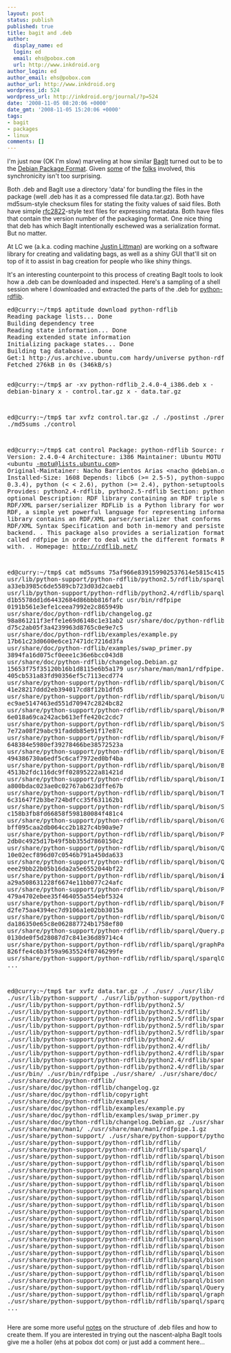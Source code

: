 ```yaml
---
layout: post
status: publish
published: true
title: bagit and .deb
author:
  display_name: ed
  login: ed
  email: ehs@pobox.com
  url: http://www.inkdroid.org
author_login: ed
author_email: ehs@pobox.com
author_url: http://www.inkdroid.org
wordpress_id: 524
wordpress_url: http://inkdroid.org/journal/?p=524
date: '2008-11-05 08:20:06 +0000'
date_gmt: '2008-11-05 15:20:06 +0000'
tags:
- bagit
- packages
- linux
comments: []
---
```

<p>I'm just now (OK I'm slow) marveling at how similar <a href="http://purl.oclc.org/net/bagit">BagIt</a> turned out to be to the <a href="http://en.wikipedia.org/wiki/Debian_package">Debian Package Format</a>.  Given <a href="http://andy.boyko.net/">some</a> of the <a href="http://dot.ucop.edu/home/jak/biography.html">folks</a> involved, this synchronicity isn't too surprising.</p>
<p>Both .deb and BagIt use a directory 'data' for bundling the files in the package (well .deb has it as a compressed file data.tar.gz). Both have md5sum-style checksum files for stating the fixity values of said files. Both have simple <a href="ftp://ftp.isi.edu/in-notes/rfc2822.txt">rfc2822</a>-style text files for expressing metadata. Both have files that contain the version number of the packaging format. One nice thing that deb has which BagIt intentionally eschewed was a serialization format. But no matter.</p>
<p>At LC we (a.k.a. coding machine <a href="http://www.dlib.org/dlib/may06/authors/05authors.html#LITTMAN">Justin Littman</a>) are working on a software library for creating and validating bags, as well as a shiny GUI that'll sit on top of it to assist in bag creation for people who like shiny things.</p>
<p>It's an interesting counterpoint to this process of creating BagIt tools to look how a .deb can be downloaded and inspected. Here's a sampling of a shell session where I downloaded and extracted the parts of the .deb for <a href="http://rdflib.net">python-rdflib</a>.</p>
<pre>
ed@curry:~/tmp$ aptitude download python-rdflib
Reading package lists... Done
Building dependency tree       
Reading state information... Done
Reading extended state information       
Initializing package states... Done
Building tag database... Done      
Get:1 http://us.archive.ubuntu.com hardy/universe python-rdflib 2.4.0-4 [276kB]
Fetched 276kB in 0s (346kB/s) 

ed@curry:~/tmp$ ar -xv python-rdflib_2.4.0-4_i386.deb 
x - debian-binary
x - control.tar.gz
x - data.tar.gz

ed@curry:~/tmp$ tar xvfz control.tar.gz 
./
./postinst
./prerm
./md5sums
./control

ed@curry:~/tmp$ cat control
Package: python-rdflib
Source: rdflib
Version: 2.4.0-4
Architecture: i386
Maintainer: Ubuntu MOTU Developers <ubuntu -motu@lists.ubuntu.com>
Original-Maintainer: Nacho Barrientos Arias <nacho @debian.org>
Installed-Size: 1608
Depends: libc6 (>= 2.5-5), python-support (>= 0.3.4), python (< < 2.6), python (>= 2.4), python-setuptools
Provides: python2.4-rdflib, python2.5-rdflib
Section: python
Priority: optional
Description: RDF library containing an RDF triple store and RDF/XML parser/serializer
 RDFLib is a Python library for working with RDF, a simple yet
 powerful language for representing information. The library
 contains an RDF/XML parser/serializer that conforms to the
 RDF/XML Syntax Specification and both in-memory and persistent
 Graph backend.
 .
 This package also provides a serialization format converter
 called rdfpipe in order to deal with the different formats
 RDFLib works with.
 .
  Homepage: http://rdflib.net/

ed@curry:~/tmp$ cat md5sums 
75af966e839159902537614e5815c415  usr/lib/python-support/python-rdflib/python2.5/rdflib/sparql/bison/SPARQLParserc.so
a33eb3985c6de5589cb723d03d2caeb1  usr/lib/python-support/python-rdflib/python2.4/rdflib/sparql/bison/SPARQLParserc.so
d1b5578dd1d64432684d86bbb816fafc  usr/bin/rdfpipe
0191b561e3efe1ceea7992e2c865949b  usr/share/doc/python-rdflib/changelog.gz
98a861211f3effe1e69d6148c1e31ab2  usr/share/doc/python-rdflib/copyright
d75c2ab05f3a4239963d8765c0e9e7c5  usr/share/doc/python-rdflib/examples/example.py
17b61c23d0600e6ce17471dc7216d3fa  usr/share/doc/python-rdflib/examples/swap_primer.py
3894fa16d075cf0eee1c36e6bcc043d8  usr/share/doc/python-rdflib/changelog.Debian.gz
15653f75f35120b16b1d8115e6b5a179  usr/share/man/man1/rdfpipe.1.gz
405cb531a83fd90356ef5c7113ecd774  usr/share/python-support/python-rdflib/rdflib/sparql/bison/CompositionalEvaluation.py
41e28217ddd2eb394017cd8f12b1dfd5  usr/share/python-support/python-rdflib/rdflib/sparql/bison/Util.py
ec9ae5147463ed551d70947c2824bc82  usr/share/python-support/python-rdflib/rdflib/sparql/bison/Resource.py
6e018a69ca242acb613effe420c2cdc7  usr/share/python-support/python-rdflib/rdflib/sparql/bison/SolutionModifier.py
7e72a08f29abc91faddb85e91f17e87c  usr/share/python-support/python-rdflib/rdflib/sparql/bison/FunctionLibrary.py
648384e5980ef39278466be38572523a  usr/share/python-support/python-rdflib/rdflib/sparql/bison/Expression.py
494386730a6edf5c6caf7972ed0bf4ba  usr/share/python-support/python-rdflib/rdflib/sparql/bison/Bindings.py
4513b2fdc116dc9ff02895222a81421d  usr/share/python-support/python-rdflib/rdflib/sparql/bison/IRIRef.py
a800bdac023ae0c02767ab623dffe67b  usr/share/python-support/python-rdflib/rdflib/sparql/bison/Triples.py
6c31647f2b3be724bdfcc35f631162b1  usr/share/python-support/python-rdflib/rdflib/sparql/bison/SPARQLEvaluate.py
c158b3fb8fd66858f598180084f481c4  usr/share/python-support/python-rdflib/rdflib/sparql/bison/GraphPattern.py
bff095caa2db064cc2b1827c4b90a9e7  usr/share/python-support/python-rdflib/rdflib/sparql/bison/Processor.py
2db0c4925d17b49f5bb355d7860150c2  usr/share/python-support/python-rdflib/rdflib/sparql/bison/QName.py
10e02ecf896d07c0546b791a450da633  usr/share/python-support/python-rdflib/rdflib/sparql/bison/Query.py
eee29bb22b05b16da2a5e6552044bf22  usr/share/python-support/python-rdflib/rdflib/sparql/bison/__init__.py
a29a508631228f6674e11bb077c24afc  usr/share/python-support/python-rdflib/rdflib/sparql/bison/PreProcessor.py
479a4702ebee35f464055a554ebf5324  usr/share/python-support/python-rdflib/rdflib/sparql/bison/Filter.py
d2fe75aa4394ec7d9106a1e02bb3015a  usr/share/python-support/python-rdflib/rdflib/sparql/bison/Operators.py
da186350e65c8e062887724b1758ef80  usr/share/python-support/python-rdflib/rdflib/sparql/Query.py
0130de0f5d28087d7c841e36d89714c4  usr/share/python-support/python-rdflib/rdflib/sparql/graphPattern.py
826ffe4c6b3f59a9635524f0746299fe  usr/share/python-support/python-rdflib/rdflib/sparql/sparqlOperators.py
...

ed@curry:~/tmp$ tar xvfz data.tar.gz 
./
./usr/
./usr/lib/
./usr/lib/python-support/
./usr/lib/python-support/python-rdflib/
./usr/lib/python-support/python-rdflib/python2.5/
./usr/lib/python-support/python-rdflib/python2.5/rdflib/
./usr/lib/python-support/python-rdflib/python2.5/rdflib/sparql/
./usr/lib/python-support/python-rdflib/python2.5/rdflib/sparql/bison/
./usr/lib/python-support/python-rdflib/python2.5/rdflib/sparql/bison/SPARQLParserc.so
./usr/lib/python-support/python-rdflib/python2.4/
./usr/lib/python-support/python-rdflib/python2.4/rdflib/
./usr/lib/python-support/python-rdflib/python2.4/rdflib/sparql/
./usr/lib/python-support/python-rdflib/python2.4/rdflib/sparql/bison/
./usr/lib/python-support/python-rdflib/python2.4/rdflib/sparql/bison/SPARQLParserc.so
./usr/bin/
./usr/bin/rdfpipe
./usr/share/
./usr/share/doc/
./usr/share/doc/python-rdflib/
./usr/share/doc/python-rdflib/changelog.gz
./usr/share/doc/python-rdflib/copyright
./usr/share/doc/python-rdflib/examples/
./usr/share/doc/python-rdflib/examples/example.py
./usr/share/doc/python-rdflib/examples/swap_primer.py
./usr/share/doc/python-rdflib/changelog.Debian.gz
./usr/share/man/
./usr/share/man/man1/
./usr/share/man/man1/rdfpipe.1.gz
./usr/share/python-support/
./usr/share/python-support/python-rdflib/
./usr/share/python-support/python-rdflib/rdflib/
./usr/share/python-support/python-rdflib/rdflib/sparql/
./usr/share/python-support/python-rdflib/rdflib/sparql/bison/
./usr/share/python-support/python-rdflib/rdflib/sparql/bison/CompositionalEvaluation.py
./usr/share/python-support/python-rdflib/rdflib/sparql/bison/Util.py
./usr/share/python-support/python-rdflib/rdflib/sparql/bison/Resource.py
./usr/share/python-support/python-rdflib/rdflib/sparql/bison/SolutionModifier.py
./usr/share/python-support/python-rdflib/rdflib/sparql/bison/FunctionLibrary.py
./usr/share/python-support/python-rdflib/rdflib/sparql/bison/Expression.py
./usr/share/python-support/python-rdflib/rdflib/sparql/bison/Bindings.py
./usr/share/python-support/python-rdflib/rdflib/sparql/bison/IRIRef.py
./usr/share/python-support/python-rdflib/rdflib/sparql/bison/Triples.py
./usr/share/python-support/python-rdflib/rdflib/sparql/bison/SPARQLEvaluate.py
./usr/share/python-support/python-rdflib/rdflib/sparql/bison/GraphPattern.py
./usr/share/python-support/python-rdflib/rdflib/sparql/bison/Processor.py
./usr/share/python-support/python-rdflib/rdflib/sparql/bison/QName.py
./usr/share/python-support/python-rdflib/rdflib/sparql/bison/Query.py
./usr/share/python-support/python-rdflib/rdflib/sparql/bison/__init__.py
./usr/share/python-support/python-rdflib/rdflib/sparql/bison/PreProcessor.py
./usr/share/python-support/python-rdflib/rdflib/sparql/bison/Filter.py
./usr/share/python-support/python-rdflib/rdflib/sparql/bison/Operators.py
./usr/share/python-support/python-rdflib/rdflib/sparql/Query.py
./usr/share/python-support/python-rdflib/rdflib/sparql/graphPattern.py
./usr/share/python-support/python-rdflib/rdflib/sparql/sparqlOperators.py
...
</nacho></ubuntu></pre>
<p>Here are some more useful <a href="http://thedarkmaster.wordpress.com/2008/05/24/how-to-create-manipulate-a-deb-file-of-a-compiled-application/">notes</a> on the structure of .deb files and how to create them. If you are interested in trying out the nascent-alpha BagIt tools give me a holler (ehs at pobox dot com) or just add a comment here...</p>
